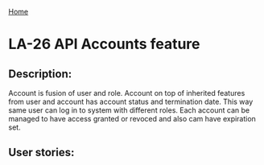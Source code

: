 [Home](../library_app_project.md)

# LA-26 API Accounts feature

## Description:

Account is fusion of user and role. Account on top of inherited features from user and account has account status and termination date. This way same user can log in to system with different roles. Each account can be managed to have access granted or revoced and also cam have expiration set.

## User stories:
